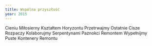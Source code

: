 ```yaml
---
title: Wspólna przyszłość
year: 2015
---
```


Cieniu
Miłosierny
Kształtem
Horyzontu
Przetrwajmy
Ostatnie
Cisze
Rozpaczy
Kolaborujmy
Serpentynami
Paznokci
Remontem
Wypełnijmy
Puste
Kontenery
Remontu
